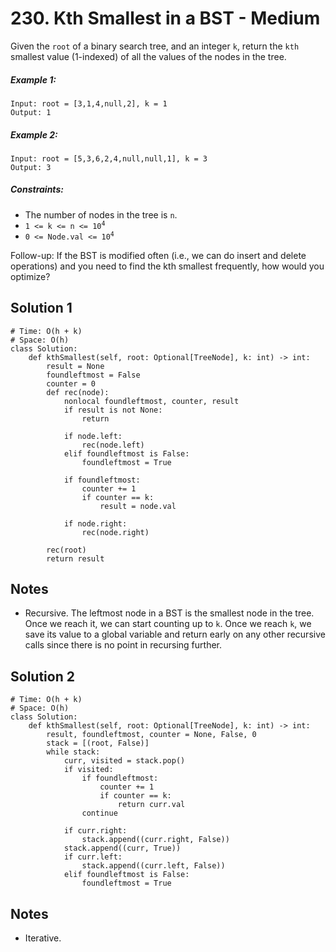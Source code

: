 # 230. Kth Smallest in a BST - Medium

Given the `root` of a binary search tree, and an integer `k`, return the `kth` smallest value (1-indexed) of all the values of the nodes in the tree.

##### Example 1:

```
Input: root = [3,1,4,null,2], k = 1
Output: 1
```

##### Example 2:

```
Input: root = [5,3,6,2,4,null,null,1], k = 3
Output: 3
```

##### Constraints:

- The number of nodes in the tree is `n`.
- <code>1 <= k <= n <= 10<sup>4</sup></code>
- <code>0 <= Node.val <= 10<sup>4</sup></code>

Follow-up: If the BST is modified often (i.e., we can do insert and delete operations) and you need to find the kth smallest frequently, how would you optimize?

## Solution 1

```
# Time: O(h + k)
# Space: O(h)
class Solution:
    def kthSmallest(self, root: Optional[TreeNode], k: int) -> int:
        result = None
        foundleftmost = False
        counter = 0
        def rec(node):
            nonlocal foundleftmost, counter, result
            if result is not None:
                return
            
            if node.left:
                rec(node.left)
            elif foundleftmost is False:
                foundleftmost = True
                
            if foundleftmost:
                counter += 1
                if counter == k:
                    result = node.val
                    
            if node.right:
                rec(node.right)
                
        rec(root)
        return result
```

## Notes
- Recursive. The leftmost node in a BST is the smallest node in the tree. Once we reach it, we can start counting up to `k`. Once we reach `k`, we save its value to a global variable and return early on any other recursive calls since there is no point in recursing further.

## Solution 2

```
# Time: O(h + k)
# Space: O(h)
class Solution:
    def kthSmallest(self, root: Optional[TreeNode], k: int) -> int:
        result, foundleftmost, counter = None, False, 0
        stack = [(root, False)]
        while stack:
            curr, visited = stack.pop()
            if visited:
                if foundleftmost:
                    counter += 1
                    if counter == k:
                        return curr.val
                continue
                
            if curr.right:
                stack.append((curr.right, False))
            stack.append((curr, True))
            if curr.left:
                stack.append((curr.left, False))
            elif foundleftmost is False:
                foundleftmost = True
```

## Notes
- Iterative. 